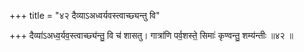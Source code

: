 +++
title = "४२ दैव्याऽअध्वर्यवस्त्वाच्छ्यन्तु वि"

+++
दैव्या॑ऽअध्व॒र्यव॒स्त्वाच्छ्य॑न्तु॒ वि च॑ शासतु। गात्रा॑णि पर्व॒शस्ते॒ सिमाः॑ कृण्वन्तु॒ शम्य॑न्तीः ॥४२ ॥